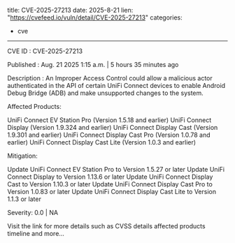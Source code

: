  
title: CVE-2025-27213
date: 2025-8-21
lien: "https://cvefeed.io/vuln/detail/CVE-2025-27213"
categories:
  - cve
---

CVE ID : CVE-2025-27213

Published :  Aug. 21
2025
1:15 a.m. | 5 hours
35 minutes ago

Description : An Improper Access Control could allow a malicious actor authenticated in the API of certain UniFi Connect devices to enable Android Debug Bridge (ADB) and make unsupported changes to the system.

 

Affected Products:

UniFi Connect EV Station Pro (Version 1.5.18 and earlier)
UniFi Connect Display (Version 1.9.324 and earlier)
UniFi Connect Display Cast (Version 1.9.301 and earlier)
UniFi Connect Display Cast Pro (Version 1.0.78 and earlier)
UniFi Connect Display Cast Lite (Version 1.0.3 and earlier)

Mitigation:

Update UniFi Connect EV Station Pro to Version 1.5.27 or later
Update UniFi Connect Display to Version 1.13.6 or later
Update UniFi Connect Display Cast to Version 1.10.3 or later
Update UniFi Connect Display Cast Pro to Version 1.0.83 or later
Update UniFi Connect Display Cast Lite to Version 1.1.3 or later

Severity: 0.0 | NA

Visit the link for more details
such as CVSS details
affected products
timeline
and more...
